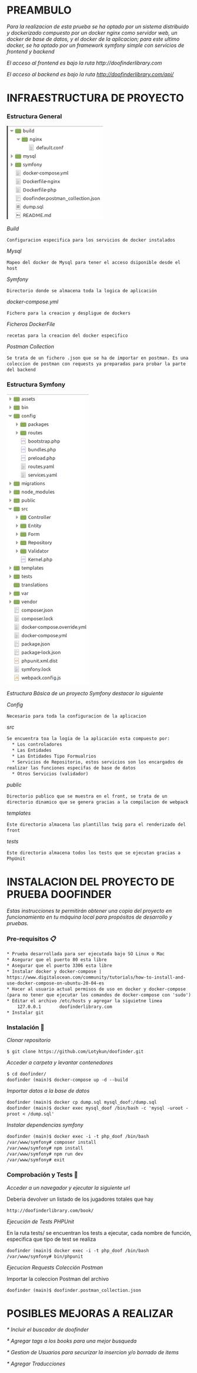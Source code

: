 # PREAMBULO
_Para la realizacion de esta prueba se ha optado por un sistema distribuido y dockerizado compuesto por un docker nginx como servidor web, un docker de base de datos, y el docker de la aplicacion; para este ultimo docker, se ha optado por un framework symfony simple con servicios de frontend y backend_

_El acceso al frontend es bajo la ruta http://doofinderlibrary.com_

_El acceso al backend es bajo la ruta http://doofinderlibrary.com/api/_
# INFRAESTRUCTURA DE PROYECTO
### Estructura General
![Alt text](readme_pics/folder1.png)

_Build_
```
Configuracion especifica para los servicios de docker instalados 
```
_Mysql_
```
Mapeo del docker de Mysql para tener el acceso dsiponible desde el host 
```
_Symfony_
```
Directorio donde se almacena toda la logica de aplicación  
```
_docker-compose.yml_
```
Fichero para la creacion y despligue de dockers  
```
_Ficheros DockerFile_
```
recetas para la creacion del docker especifico  
```
_Postman Collection_
```
Se trata de un fichero .json que se ha de importar en postman. Es una coleccion de postman con requests ya preparadas para probar la parte del backend  
```
### Estructura Symfony
![Alt text](readme_pics/folder2.png)

_Estructura Básica de un proyecto Symfony destacar lo siguiente_

_Config_
```
Necesario para toda la configuracion de la aplicacion  
```
_src_
```
Se encuentra toa la logia de la aplicación esta compuesto por:
  * Los controladores
  * Las Entidades
  * Las Entidades Tipo Formualrios
  * Servicios de Repositorio, estos servicios son los encargados de realizar las funciones especifas de base de datos
  * Otros Servicios (validador)    
```
_public_
```
Directorio publico que se muestra en el front, se trata de un directorio dinamico que se genera gracias a la compilacion de webpack      
```
_templates_
```
Este directorio almacena las plantillas twig para el renderizado del front      
```
_tests_
```
Este directorio almacena todos los tests que se ejecutan gracias a PhpUnit      
```
# INSTALACION DEL PROYECTO DE PRUEBA DOOFINDER
_Estas instrucciones te permitirán obtener una copia del proyecto en funcionamiento en tu máquina local para propósitos de desarrollo y pruebas._
### Pre-requisitos 📋
```
* Prueba desarrollada para ser ejecutada bajo SO Linux o Mac
* Asegurar que el puerto 80 esta libre 
* Asegurar que el puerto 3306 esta libre
* Instalar docker y docker-compose | https://www.digitalocean.com/community/tutorials/how-to-install-and-use-docker-compose-on-ubuntu-20-04-es
* Hacer al usuario actual permisos de uso en docker y docker-compose (para no tener que ejecutar los comandos de docker-compose con 'sudo')
* Editar el archivo /etc/hosts y agregar la siguietne linea
    127.0.0.1       doofinderlibrary.com
* Instalar git
```
### Instalación 🔧
_Clonar repositorio_
```
$ git clone https://github.com/Lotykun/doofinder.git
```
_Acceder a carpeta y levantar contenedores_
```
$ cd doofinder/
doofinder (main)$ docker-compose up -d --build
```
_Importar datos a la base de datos_
```
doofinder (main)$ docker cp dump.sql mysql_doof:/dump.sql
doofinder (main)$ docker exec mysql_doof /bin/bash -c 'mysql -uroot -proot < /dump.sql'
```
_Instalar dependencias symfony_
```
doofinder (main)$ docker exec -i -t php_doof /bin/bash
/var/www/symfony# composer install
/var/www/symfony# npm install
/var/www/symfony# npm run dev
/var/www/symfony# exit
```
### Comprobación y Tests 🔧
_Acceder a un navegador y ejecutar la siguiente url_

Deberia devolver un listado de los jugadores totales que hay
```
http://doofinderlibrary.com/book/
```
_Ejecución de Tests PHPUnit_

En la ruta tests/ se encuentran los tests a ejecutar, cada nombre de función, especifica que tipo de test se realiza
```
doofinder (main)$ docker exec -i -t php_doof /bin/bash
/var/www/symfony# bin/phpunit
```
_Ejecucion Requests Colección Postman_

Importar la coleccion Postman del archivo
```
doofinder (main)$ doofinder.postman_collection.json
```
# POSIBLES MEJORAS A REALIZAR
_* Incluir el buscador de doofinder_

_* Agregar tags a los books para una mejor busqueda_

_* Gestion de Usuarios para securizar la insercion y/o borrado de items_

_* Agregar Traducciones_
